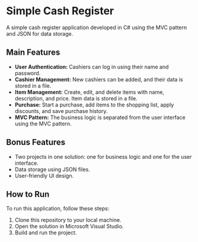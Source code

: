 # Simple Cash Register

A simple cash register application developed in C# using the MVC pattern and JSON for data storage.

## Main Features

- **User Authentication:** Cashiers can log in using their name and password.
- **Cashier Management:** New cashiers can be added, and their data is stored in a file.
- **Item Management:** Create, edit, and delete items with name, description, and price. Item data is stored in a file.
- **Purchase:** Start a purchase, add items to the shopping list, apply discounts, and save purchase history.
- **MVC Pattern:** The business logic is separated from the user interface using the MVC pattern.

## Bonus Features

- Two projects in one solution: one for business logic and one for the user interface.
- Data storage using JSON files.
- User-friendly UI design.

## How to Run

To run this application, follow these steps:

1. Clone this repository to your local machine.
2. Open the solution in Microsoft Visual Studio.
3. Build and run the project.
